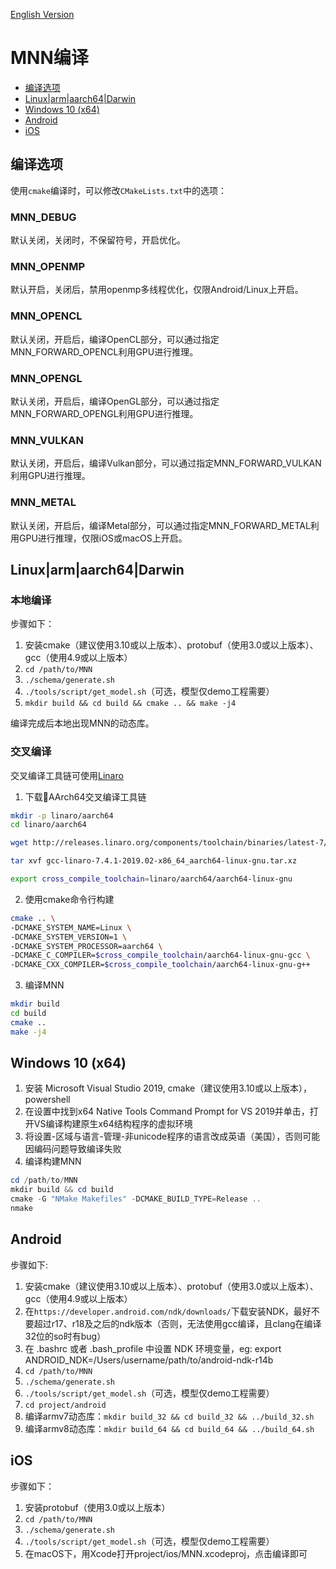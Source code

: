[English Version](Install_EN.md)

# MNN编译

- [编译选项](#编译选项)
- [Linux|arm|aarch64|Darwin](#Linux|arm|aarch64|Darwin)
- [Windows 10 (x64)](#Windows)
- [Android](#Android)
- [iOS](#iOS)

## 编译选项

使用`cmake`编译时，可以修改`CMakeLists.txt`中的选项：

### MNN_DEBUG
默认关闭，关闭时，不保留符号，开启优化。
### MNN_OPENMP
默认开启，关闭后，禁用openmp多线程优化，仅限Android/Linux上开启。
### MNN_OPENCL
默认关闭，开启后，编译OpenCL部分，可以通过指定MNN_FORWARD_OPENCL利用GPU进行推理。
### MNN_OPENGL
默认关闭，开启后，编译OpenGL部分，可以通过指定MNN_FORWARD_OPENGL利用GPU进行推理。
### MNN_VULKAN
默认关闭，开启后，编译Vulkan部分，可以通过指定MNN_FORWARD_VULKAN利用GPU进行推理。
### MNN_METAL
默认关闭，开启后，编译Metal部分，可以通过指定MNN_FORWARD_METAL利用GPU进行推理，仅限iOS或macOS上开启。

## Linux|arm|aarch64|Darwin
### 本地编译
步骤如下：
1. 安装cmake（建议使用3.10或以上版本）、protobuf（使用3.0或以上版本）、gcc（使用4.9或以上版本）
2. `cd /path/to/MNN`
3. `./schema/generate.sh`
4. `./tools/script/get_model.sh`（可选，模型仅demo工程需要）
5. `mkdir build && cd build && cmake .. && make -j4`

编译完成后本地出现MNN的动态库。

### 交叉编译
交叉编译工具链可使用[Linaro](https://www.linaro.org/)

1. 下载AArch64交叉编译工具链
```bash
mkdir -p linaro/aarch64
cd linaro/aarch64

wget http://releases.linaro.org/components/toolchain/binaries/latest-7/aarch64-linux-gnu/gcc-linaro-7.4.1-2019.02-x86_64_aarch64-linux-gnu.tar.xz

tar xvf gcc-linaro-7.4.1-2019.02-x86_64_aarch64-linux-gnu.tar.xz

export cross_compile_toolchain=linaro/aarch64/aarch64-linux-gnu
```

2. 使用cmake命令行构建
```bash
cmake .. \
-DCMAKE_SYSTEM_NAME=Linux \
-DCMAKE_SYSTEM_VERSION=1 \
-DCMAKE_SYSTEM_PROCESSOR=aarch64 \
-DCMAKE_C_COMPILER=$cross_compile_toolchain/aarch64-linux-gnu-gcc \
-DCMAKE_CXX_COMPILER=$cross_compile_toolchain/aarch64-linux-gnu-g++
```

3. 编译MNN
```bash
mkdir build
cd build
cmake ..
make -j4
```

## Windows 10 (x64)
1. 安装 Microsoft Visual Studio 2019, cmake（建议使用3.10或以上版本），powershell
2. 在设置中找到x64 Native Tools Command Prompt for VS 2019并单击，打开VS编译构建原生x64结构程序的虚拟环境
3. 将设置-区域与语言-管理-非unicode程序的语言改成英语（美国），否则可能因编码问题导致编译失败
4. 编译构建MNN
```powershell
cd /path/to/MNN
mkdir build && cd build
cmake -G "NMake Makefiles" -DCMAKE_BUILD_TYPE=Release ..
nmake
```

## Android

步骤如下:
1. 安装cmake（建议使用3.10或以上版本）、protobuf（使用3.0或以上版本）、gcc（使用4.9或以上版本）
2. 在`https://developer.android.com/ndk/downloads/`下载安装NDK，最好不要超过r17、r18及之后的ndk版本（否则，无法使用gcc编译，且clang在编译32位的so时有bug）
3. 在 .bashrc 或者 .bash_profile 中设置 NDK 环境变量，eg: export ANDROID_NDK=/Users/username/path/to/android-ndk-r14b
4. `cd /path/to/MNN`
5. `./schema/generate.sh`
6. `./tools/script/get_model.sh`（可选，模型仅demo工程需要）
7. `cd project/android`
8. 编译armv7动态库：`mkdir build_32 && cd build_32 && ../build_32.sh`
9. 编译armv8动态库：`mkdir build_64 && cd build_64 && ../build_64.sh`

## iOS

步骤如下：
1. 安装protobuf（使用3.0或以上版本）
2. `cd /path/to/MNN`
3. `./schema/generate.sh`
4. `./tools/script/get_model.sh`（可选，模型仅demo工程需要）
5. 在macOS下，用Xcode打开project/ios/MNN.xcodeproj，点击编译即可
